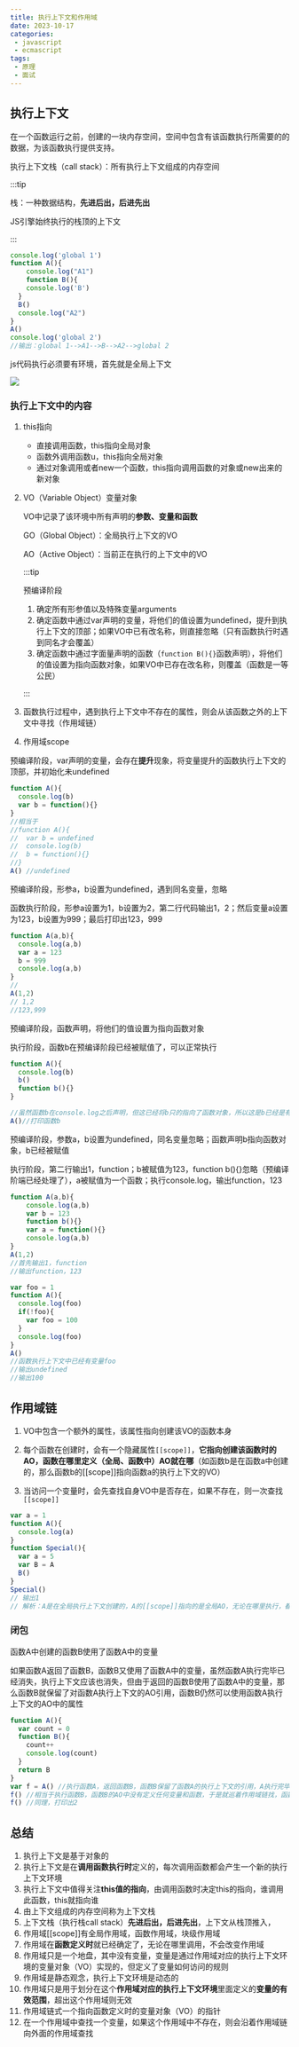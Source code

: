 ```yaml
---
title: 执行上下文和作用域
date: 2023-10-17
categories:
 - javascript
 - ecmascript
tags:
 - 原理
 - 面试
---
```


## 执行上下文

在一个函数运行之前，创建的一块内存空间，空间中包含有该函数执行所需要的的数据，为该函数执行提供支持。

执行上下文栈（call stack）：所有执行上下文组成的内存空间

:::tip

栈：一种数据结构，**先进后出，后进先出**

JS引擎始终执行的栈顶的上下文

:::

```js
console.log('global 1')
function A(){
	console.log("A1")
	function B(){
    console.log('B')
  }
  B()
  console.log("A2")
}
A()
console.log('global 2')
//输出：global 1-->A1-->B-->A2-->global 2
```

js代码执行必须要有环境，首先就是全局上下文

![](./images/1697525941848.png)

### 执行上下文中的内容

1. this指向

   - 直接调用函数，this指向全局对象
   - 函数外调用函数u，this指向全局对象
   - 通过对象调用或者new一个函数，this指向调用函数的对象或new出来的新对象

2. VO（Variable Object）变量对象

   VO中记录了该环境中所有声明的**参数、变量和函数**

   GO（Global Object）：全局执行上下文的VO

   AO（Active Object）：当前正在执行的上下文中的VO

   :::tip

   预编译阶段

   1. 确定所有形参值以及特殊变量arguments
   2. 确定函数中通过var声明的变量，将他们的值设置为undefined，提升到执行上下文的顶部；如果VO中已有改名称，则直接忽略（只有函数执行时遇到同名才会覆盖）
   3. 确定函数中通过字面量声明的函数（`function B(){}`函数声明），将他们的值设置为指向函数对象，如果VO中已存在改名称，则覆盖（函数是一等公民）

   :::

3. 函数执行过程中，遇到执行上下文中不存在的属性，则会从该函数之外的上下文中寻找（作用域链）

3. 作用域scope

预编译阶段，var声明的变量，会存在**提升**现象，将变量提升的函数执行上下文的顶部，并初始化未undefined

```js
function A(){
  console.log(b)
  var b = function(){}
}
//相当于
//function A(){
//	var b = undefined
//  console.log(b)
//	b = function(){}
//}
A() //undefined
```

预编译阶段，形参a，b设置为undefined，遇到同名变量，忽略

函数执行阶段，形参a设置为1，b设置为2，第二行代码输出1，2；然后变量a设置为123，b设置为999；最后打印出123，999

```js
function A(a,b){
  console.log(a,b)
  var a = 123
  b = 999
  console.log(a,b)
}
//
A(1,2)
// 1,2
//123,999
```

预编译阶段，函数声明，将他们的值设置为指向函数对象

执行阶段，函数b在预编译阶段已经被赋值了，可以正常执行

```js
function A(){
  console.log(b)
  b()
  function b(){}
}

//虽然函数b在console.log之后声明，但这已经将b只的指向了函数对象，所以这是b已经是有值的了
A()//打印函数b
```

预编译阶段，参数a，b设置为undefined，同名变量忽略；函数声明b指向函数对象，b已经被赋值

执行阶段，第二行输出1，function；b被赋值为123，function b(){}忽略（预编译阶端已经处理了），a被赋值为一个函数；执行console.log，输出function，123

```js
function A(a,b){
	console.log(a,b)
	var b = 123
	function b(){}
	var a = function(){}
	console.log(a,b)
}
A(1,2)
//首先输出1，function
//输出function，123
```

```js
var foo = 1
function A(){
  console.log(foo)
  if(!foo){
    var foo = 100
  }
  console.log(foo)
}
A()
//函数执行上下文中已经有变量foo
//输出undefined
//输出100
```

## 作用域链

1. VO中包含一个额外的属性，该属性指向创建该VO的函数本身

2. 每个函数在创建时，会有一个隐藏属性`[[scope]]`，**它指向创建该函数时的AO，函数在哪里定义（全局、函数中）AO就在哪**（如函数b是在函数a中创建的，那么函数b的[[scope]]指向函数a的执行上下文的VO）
3. 当访问一个变量时，会先查找自身VO中是否存在，如果不存在，则一次查找`[[scope]]`

```js
var a = 1
function A(){
  console.log(a)
}
function Special(){
  var a = 5
  var B = A
  B()
}
Special()
// 输出1
// 解析：A是在全局执行上下文创建的，A的[[scope]]指向的是全局AO，无论在哪里执行，都不会变
```



### 闭包

函数A中创建的函数B使用了函数A中的变量

如果函数A返回了函数B，函数B又使用了函数A中的变量，虽然函数A执行完毕已经消失，执行上下文应该也消失，但由于返回的函数B使用了函数A中的变量，那么函数B就保留了对函数A执行上下文的AO引用，函数B仍然可以使用函数A执行上下文的AO中的属性

```js
function A(){
  var count = 0
  function B(){
    count++
    console.log(count)
  }
  return B
}
var f = A() //执行函数A，返回函数B，函数B保留了函数A的执行上下文的引用，A执行完毕，但count不会被垃圾回收
f() //相当于执行函数B，函数B的AO中没有定义任何变量和函数，于是就巡着作用域链找，函数B的[[scope]]指向函数A的AO，在函数A的AO中找到了count，执行count++，打印出1
f() //同理，打印出2
```

## 总结

1. 执行上下文是基于对象的
2. 执行上下文是在**调用函数执行时**定义的，每次调用函数都会产生一个新的执行上下文环境
3. 执行上下文中值得关注**this值的指向**，由调用函数时决定this的指向，谁调用此函数，this就指向谁
4. 由上下文组成的内存空间称为上下文栈
5. 上下文栈（执行栈call stack）**先进后出，后进先出**，上下文从栈顶推入，
6. 作用域[[scope]]有全局作用域，函数作用域，块级作用域
7. 作用域在**函数定义时**就已经确定了，无论在哪里调用，不会改变作用域
8. 作用域只是一个地盘，其中没有变量，变量是通过作用域对应的执行上下文环境的变量对象（VO）实现的，但定义了变量如何访问的规则
9. 作用域是静态观念，执行上下文环境是动态的
10. 作用域只是用于划分在这个**作用域对应的执行上下文环境**里面定义的**变量的有效范围**，超出这个作用域则无效
11. 作用域链式一个指向函数定义时的变量对象（VO）的指针
12. 在一个作用域中查找一个变量，如果这个作用域中不存在，则会沿着作用域链向外面的作用域查找